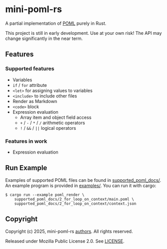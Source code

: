 mini-poml-rs
===
A partial implementation of [POML](https://microsoft.github.io/poml/) purely in Rust.

This project is still in early development. Use at your own risk! The API may change significantly in the near term.

## Features 
### Supported features
* Variables
* `if` / `for` attribute
* `<let>` for assigning values to variables 
* `<include>` to include other files
* Render as Markdown
* `<code>` block
* Expression evaluation
    * Array item and object field access
    * `+` / `-` / `*` / `/` arithmetic operators
    * `!` / `&&` / `||` logical operators

### Features in work
* Expression evaluation

## Run Example
Examples of supported POML files can be found in [supported_poml_docs/](supported_poml_docs/). An example program is 
provided in [examples/](examples/). You can run it with cargo:

```
$ cargo run --example poml_render \
    supported_poml_docs/2_for_loop_on_context/main.poml \
    supported_poml_docs/2_for_loop_on_context/context.json
```


## Copyright
Copyright (c) 2025, mini-poml-rs [authors](AUTHORS). All rights reserved. 

Released under Mozilla Public License 2.0. See [LICENSE](LICENSE).

